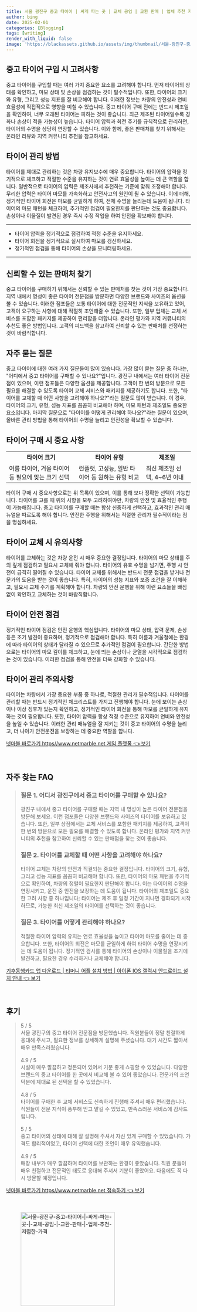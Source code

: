 ```yaml
---
title: 서울 광진구 중고 타이어 | 싸게 파는 곳 | 교체 공임 | 교환 판매 | 업체 추천 저렴한 가격
author: bing
date: 2025-02-01
categories: [Blogging]
tags: [writing]
render_with_liquid: false
image: 'https://blackassets.github.io/assets/img/thumbnail/서울-광진구-중고-타이어-|-싸게-파는-곳-|-교체-공임-|-교환-판매-|-업체-추천-저렴한-가격.webp'
---
```



<h2 id='중고 타이어 구입 시 고려사항'>중고 타이어 구입 시 고려사항</h2>

<p>중고 타이어를 구입할 때는 여러 가지 중요한 요소를 고려해야 합니다. 먼저 타이어의 상태를 확인하고, 마모 상태 및 손상을 점검하는 것이 필수적입니다. 또한, 타이어의 크기와 유형, 그리고 성능 지표를 잘 비교해야 합니다. 이러한 정보는 차량의 안전성과 연비 효율성에 직접적으로 영향을 미칠 수 있습니다. 중고 타이어 구매 전에는 반드시 제조일을 확인하여, 너무 오래된 타이어는 피하는 것이 좋습니다. 최근 제조된 타이어일수록 경화나 손상이 적을 가능성이 높습니다. 타이어 압력과 회전 주기를 규칙적으로 관리하면, 타이어의 수명을 상당히 연장할 수 있습니다. 이와 함께, 좋은 판매처를 찾기 위해서는 온라인 리뷰와 지역 커뮤니티 추천을 참고하세요.</p>

<h2 id='타이어 관리 방법'>타이어 관리 방법</h2>

<p>타이어를 제대로 관리하는 것은 차량 유지보수에 매우 중요합니다. 타이어의 압력을 정기적으로 체크하고 적절한 수준을 유지하는 것이 연료 효율성을 높이는 데 큰 역할을 합니다. 일반적으로 타이어의 압력은 제조사에서 추천하는 기준에 맞춰 조정해야 합니다. 무리한 압력은 타이어 마모를 가속화하고 안전사고의 원인이 될 수 있습니다. 이에 더해, 정기적인 타이어 회전은 마모를 균일하게 하여, 전체 수명을 늘리는데 도움이 됩니다. 타이어의 마모 패턴을 체크하여, 추가적인 점검이 필요한지를 판단하는 것도 중요합니다. 손상이나 이물질이 발견된 경우 즉시 수정 작업을 하여 안전을 확보해야 합니다.</p>

<hr />

<ul>
    <li>타이어 압력을 정기적으로 점검하여 적정 수준을 유지하세요.</li>
    <li>타이어 회전을 정기적으로 실시하여 마모를 갱신하세요.</li>
    <li>정기적인 점검을 통해 타이어의 손상을 모니터링하세요.</li>
</ul>

<hr />

<h2 id='신뢰할 수 있는 판매처 찾기'>신뢰할 수 있는 판매처 찾기</h2>

<p>중고 타이어를 구매하기 위해서는 신뢰할 수 있는 판매처를 찾는 것이 가장 중요합니다. 지역 내에서 명성이 좋은 타이어 전문점을 방문하면 다양한 브랜드와 사이즈의 옵션을 볼 수 있습니다. 이러한 점포들은 보통 타이어에 대한 전문적인 지식을 보유하고 있어, 고객이 요구하는 사항에 대해 적절히 조언해줄 수 있습니다. 또한, 일부 업체는 교체 서비스를 포함한 패키지를 제공하여 편리함을 더합니다. 온라인 평가와 지역 커뮤니티의 추천도 좋은 방법입니다. 고객의 피드백을 참고하여 신뢰할 수 있는 판매처를 선정하는 것이 바람직합니다.</p>

<h2 id='자주 묻는 질문'>자주 묻는 질문</h2>

<p>중고 타이어에 대한 여러 가지 질문들이 많이 있습니다. 가장 많이 묻는 질문 중 하나는, "어디에서 중고 타이어를 구매할 수 있나요?"입니다. 광진구 내에서는 여러 타이어 전문점이 있으며, 이런 점포들은 다양한 옵션을 제공합니다. 고객이 한 번의 방문으로 모든 필요를 해결할 수 있도록 타이어 교체 서비스와 패키지를 제공하기도 합니다. 또한, "타이어를 교체할 때 어떤 사항을 고려해야 하나요?"라는 질문도 많이 받습니다. 이 경우, 타이어의 크기, 유형, 성능 지표를 꼼꼼히 비교해야 하며, 마모 패턴과 제조일도 중요한 요소입니다. 마지막 질문으로 "타이어를 어떻게 관리해야 하나요?"라는 질문이 있으며, 올바른 관리 방법을 통해 타이어의 수명을 늘리고 안전성을 확보할 수 있습니다.</p>

<h2 id='타이어 구매 시 중요 사항'>타이어 구매 시 중요 사항</h2>

<table>
    <tr>
        <td style="text-align: center; height: 17px;"><b>타이어 크기</b></td>
        <td style="text-align: center; height: 17px;"><b>타이어 유형</b></td>
        <td style="text-align: center; height: 17px;"><b>제조일</b></td>
    </tr>
    <tr>
        <td>여름 타이어, 겨울 타이어 등 필요에 맞는 크기 선택</td>
        <td>런플랫, 고성능, 일반 타이어 등 원하는 유형 비교</td>
        <td>최신 제조일 선택, 4~6년 이내</td>
    </tr>
</table>

<p>타이어 구매 시 중요사항으로는 위 목록이 있으며, 이를 통해 보다 정확한 선택이 가능합니다. 타이어를 고를 때 위의 사항을 모두 고려하여야만, 차량의 안전 및 효율적인 주행이 가능해집니다. 중고 타이어를 구매할 때는 항상 신중하게 선택하고, 효과적인 관리 매뉴얼을 따르도록 해야 합니다. 안전한 주행을 위해서는 적절한 관리가 필수적이라는 점을 명심하세요.</p>

<h2 id='타이어 교체 시 유의사항'>타이어 교체 시 유의사항</h2>

<p>타이어를 교체하는 것은 차량 운전 시 매우 중요한 결정입니다. 타이어의 마모 상태를 주의 깊게 점검하고 필요시 교체해 줘야 합니다. 타이어의 유효 수명을 넘기면, 주행 시 안전이 급격히 떨어질 수 있습니다. 타이어 교체를 위해서는 반드시 전문 점검을 받거나 전문가의 도움을 받는 것이 좋습니다. 특히, 타이어의 성능 지표와 보증 조건을 잘 이해하고, 필요시 교체 주기를 계획해야 합니다. 차량의 안전 운행을 위해 이런 요소들을 빠짐없이 확인하고 교체하는 것이 바람직합니다.</p>

<h2 id='타이어 안전 점검'>타이어 안전 점검</h2>

<p>정기적인 타이어 점검은 안전 운행의 핵심입니다. 타이어의 마모 상태, 압력 문제, 손상 등은 조기 발견이 중요하며, 정기적으로 점검해야 합니다. 특히 여름과 겨울철에는 환경에 따라 타이어의 상태가 달라질 수 있으므로 추가적인 점검이 필요합니다. 간단한 방법으로는 타이어의 마모 깊이를 체크하고, 눈에 띄는 손상이나 균열을 시각적으로 점검하는 것이 있습니다. 이러한 점검을 통해 안전을 더욱 강화할 수 있습니다.</p>

<h2 id='타이어 관리 주의사항'>타이어 관리 주의사항</h2>

<p>타이어는 차량에서 가장 중요한 부품 중 하나로, 적절한 관리가 필수적입니다. 타이어를 관리할 때는 반드시 정기적인 체크리스트를 가지고 진행해야 합니다. 눈에 보이는 손상이나 이상 징후가 있는지 확인하고, 정기적인 타이어 회전을 통해 마모를 균일하게 유지하는 것이 필요합니다. 또한, 타이어 압력을 항상 적정 수준으로 유지하여 연비와 안전성을 높일 수 있습니다. 이러한 관리 매뉴얼을 잘 지키는 것이 중고 타이어의 수명을 늘리고, 더 나아가 안전운전을 보장하는 데 중요한 역할을 합니다.</p>


<p><a class="click-button" title="넷마블 바로가기 https//www.netmarble.net 게임 플랫폼" href="https://blackassets.github.io/posts/%EB%84%B7%EB%A7%88%EB%B8%94-%EB%B0%94%EB%A1%9C%EA%B0%80%EA%B8%B0-httpswww.netmarble.net-%EA%B2%8C%EC%9E%84-%ED%94%8C%EB%9E%AB%ED%8F%BC/" rel="dofollow">넷마블 바로가기 https//www.netmarble.net 게임 플랫폼 👈 보기</a></p><br>
<h2 id='자주_찾는_FAQ'>자주 찾는 FAQ</h2>
<div itemscope="" itemtype="https://schema.org/FAQPage"> 
<blockquote> 
<div itemscope="" itemprop="mainEntity" itemtype="https://schema.org/Question"> 
<h3 itemprop="name">질문 1. 어디서 광진구에서 중고 타이어를 구매할 수 있나요?</h3> 
<div itemscope="" itemprop="acceptedAnswer" itemtype="https://schema.org/Answer"> 
<span itemprop="text"> 
<p>광진구 내에서 중고 타이어를 구매할 때는 지역 내 명성이 높은 타이어 전문점을 방문해 보세요. 이런 점포들은 다양한 브랜드와 사이즈의 타이어를 보유하고 있습니다. 또한, 일부 상점에서는 교체 서비스를 포함한 패키지를 제공하여, 고객이 한 번의 방문으로 모든 필요를 해결할 수 있도록 합니다. 온라인 평가와 지역 커뮤니티의 추천을 참고하여 신뢰할 수 있는 판매점을 찾는 것이 좋습니다.</p> 
</span> 
</div> 
</div> 
<div itemscope="" itemprop="mainEntity" itemtype="https://schema.org/Question"> 
<h3 itemprop="name">질문 2. 타이어를 교체할 때 어떤 사항을 고려해야 하나요?</h3> 
<div itemscope="" itemprop="acceptedAnswer" itemtype="https://schema.org/Answer"> 
<span itemprop="text"> 
<p>타이어 교체는 차량의 안전과 직결되는 중요한 결정입니다. 타이어의 크기, 유형, 그리고 성능 지표를 꼼꼼히 비교해야 합니다. 또한, 타이어의 마모 패턴을 주기적으로 확인하여, 차량의 정렬이 필요한지 판단해야 합니다. 이는 타이어의 수명을 연장시키고, 운전 중 안전을 보장하는 데 도움이 됩니다. 타이어의 제조일도 중요한 고려 사항 중 하나입니다; 타이어는 제조 후 일정 기간이 지나면 경화되기 시작하므로, 가능한 최신 제조일의 타이어를 선택하는 것이 좋습니다.</p> 
</span> 
</div> 
</div> 
<div itemscope="" itemprop="mainEntity" itemtype="https://schema.org/Question"> 
<h3 itemprop="name">질문 3. 타이어를 어떻게 관리해야 하나요?</h3> 
<div itemscope="" itemprop="acceptedAnswer" itemtype="https://schema.org/Answer"> 
<span itemprop="text"> 
<p>적절한 타이어 압력의 유지는 연료 효율성을 높이고 타이어 마모를 줄이는 데 중요합니다. 또한, 타이어의 회전은 마모를 균일하게 하여 타이어 수명을 연장시키는 데 도움이 됩니다. 정기적인 검사를 통해 타이어의 손상이나 이물질을 조기에 발견하고, 필요한 경우 수리하거나 교체해야 합니다.</p> 
</span> 
</div> 
</div> 
</blockquote> 
</div>
<p><a class="click-button" title="기후동행카드 앱 다운로드 | 티머니 어플 설치 방법 | 아이폰 IOS 갤럭시 안드로이드 설치 안내" href="https://blackassets.github.io/posts/%EA%B8%B0%ED%9B%84%EB%8F%99%ED%96%89%EC%B9%B4%EB%93%9C-%EC%95%B1-%EB%8B%A4%EC%9A%B4%EB%A1%9C%EB%93%9C-%ED%8B%B0%EB%A8%B8%EB%8B%88-%EC%96%B4%ED%94%8C-%EC%84%A4%EC%B9%98-%EB%B0%A9%EB%B2%95-%EC%95%84%EC%9D%B4%ED%8F%B0-IOS-%EA%B0%A4%EB%9F%AD%EC%8B%9C-%EC%95%88%EB%93%9C%EB%A1%9C%EC%9D%B4%EB%93%9C-%EC%84%A4%EC%B9%98-%EC%95%88%EB%82%B4/" rel="dofollow">기후동행카드 앱 다운로드 | 티머니 어플 설치 방법 | 아이폰 IOS 갤럭시 안드로이드 설치 안내 👈 보기</a></p><br>
<h2 id='후기'>후기</h2>
<div itemscope itemtype="https://schema.org/Product">
  <blockquote>
  <div itemprop="review" itemscope itemtype="https://schema.org/Review">
      <div itemprop="reviewRating" itemscope itemtype="https://schema.org/Rating"> <span itemprop="ratingValue">5</span> / <span itemprop="bestRating">5</span> </div>
      <span itemprop="reviewBody">서울 광진구의 중고 타이어 전문점을 방문했습니다. 직원분들이 정말 친절하게 응대해 주시고, 필요한 정보를 상세하게 설명해 주셨습니다. 대기 시간도 짧아서 매우 만족스러웠습니다.</span>
  </div>
  <br>
  <div itemprop="review" itemscope itemtype="https://schema.org/Review">
      <div itemprop="reviewRating" itemscope itemtype="https://schema.org/Rating"> <span itemprop="ratingValue">4.9</span> / <span itemprop="bestRating">5</span> </div>
      <span itemprop="reviewBody">시설이 매우 깔끔하고 정돈되어 있어서 기분 좋게 쇼핑할 수 있었습니다. 다양한 브랜드의 중고 타이어를 한 곳에서 비교해 볼 수 있어 좋았습니다. 전문가의 조언 덕분에 제대로 된 선택을 할 수 있었습니다.</span>
  </div>
  <br>
  <div itemprop="review" itemscope itemtype="https://schema.org/Review">
      <div itemprop="reviewRating" itemscope itemtype="https://schema.org/Rating"> <span itemprop="ratingValue">4.8</span> / <span itemprop="bestRating">5</span> </div>
      <span itemprop="reviewBody">타이어를 구매한 후 교체 서비스도 신속하게 진행해 주셔서 매우 편리했습니다. 직원들이 전문 지식이 풍부해 믿고 맡길 수 있었고, 만족스러운 서비스에 감사드립니다.</span>
  </div>
  <br>
  <div itemprop="review" itemscope itemtype="https://schema.org/Review">
      <div itemprop="reviewRating" itemscope itemtype="https://schema.org/Rating"> <span itemprop="ratingValue">5</span> / <span itemprop="bestRating">5</span> </div>
      <span itemprop="reviewBody">중고 타이어의 상태에 대해 잘 설명해 주셔서 자신 있게 구매할 수 있었습니다. 가격도 합리적이었고, 타이어 선택에 대한 조언이 매우 유익했습니다.</span>
  </div>
  <br>
  <div itemprop="review" itemscope itemtype="https://schema.org/Review">
      <div itemprop="reviewRating" itemscope itemtype="https://schema.org/Rating"> <span itemprop="ratingValue">4.9</span> / <span itemprop="bestRating">5</span> </div>
      <span itemprop="reviewBody">매장 내부가 매우 깔끔하며 타이어를 보관하는 환경이 좋았습니다. 직원 분들이 매우 친절하고 전문적인 태도로 응대해 주셔서 기분이 좋았어요. 다음에도 꼭 다시 방문할 예정입니다.</span>
  </div>
  </blockquote>
</div>
<p><a class="click-button" title="넷마블 바로가기 https//www.netmarble.net 접속하기" href="https://blackassets.github.io/posts/%EB%84%B7%EB%A7%88%EB%B8%94-%EB%B0%94%EB%A1%9C%EA%B0%80%EA%B8%B0-httpswww.netmarble.net-%EC%A0%91%EC%86%8D%ED%95%98%EA%B8%B0/" rel="dofollow">넷마블 바로가기 https//www.netmarble.net 접속하기 👈 보기</a></p><br>
<figure class="image"><img src="https://blackassets.github.io/assets/img/thumbnail/서울-광진구-중고-타이어-|-싸게-파는-곳-|-교체-공임-|-교환-판매-|-업체-추천-저렴한-가격.webp" alt="서울-광진구-중고-타이어-|-싸게-파는-곳-|-교체-공임-|-교환-판매-|-업체-추천-저렴한-가격" width="256" height="256"></figure>